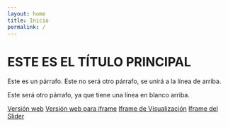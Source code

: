 ```yaml
---
layout: home
title: Inicio
permalink: /
---
```


# ESTE ES EL TÍTULO PRINCIPAL

Este es un párrafo.
Este no será otro párrafo, se unirá a la línea de arriba.

Este será otro párrafo, ya que tiene una línea en blanco arriba.

[Versión web](https://es.towerbuilder.projectpoder.org/)
[Versión web para iframe](https://es.towerbuilder.projectpoder.org/?iframe)
[Iframe de Visualización](https://es.towerbuilder.projectpoder.org/iframe-visualization/)
[Iframe del Slider](https://es.towerbuilder.projectpoder.org/iframe-slider/)
